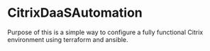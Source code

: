 # CitrixDaaSAutomation
Purpose of this is a simple way to configure a fully functional Citrix environment using terraform and ansible.
